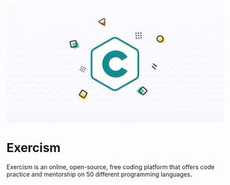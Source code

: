 [![This is an image](https://raw.githubusercontent.com/medilyas/Exercism/main/images/Exercism_C_Projects)](https://exercism.org/profiles/medilyas/solutions?track_slug=c&order=newest_first)

# Exercism
Exercism is an online, open-source, free coding platform that offers code practice and mentorship on 50 different programming languages.
